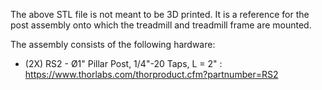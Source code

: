 The above STL file is not meant to be 3D printed. It is a reference for the post assembly onto which the treadmill and treadmill frame are mounted.

The assembly consists of the following hardware:
- (2X) RS2 - Ø1" Pillar Post, 1/4"-20 Taps, L = 2" : https://www.thorlabs.com/thorproduct.cfm?partnumber=RS2
